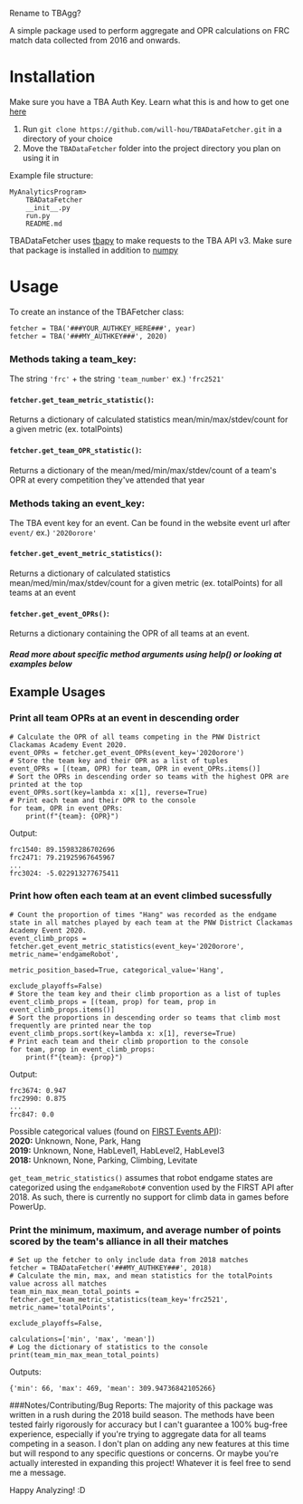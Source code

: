 Rename to TBAgg?

A simple package used to perform aggregate and OPR calculations on FRC match data collected from 2016 and onwards.

# Installation
Make sure you have a TBA Auth Key. Learn what this is and how to get one [here](https://www.thebluealliance.com/apidocs)


1. Run `git clone https://github.com/will-hou/TBADataFetcher.git` in a directory of your choice
2. Move the `TBADataFetcher` folder into the project directory you plan on using it in

Example file structure:
```
MyAnalyticsProgram>
    TBADataFetcher
    __init__.py
    run.py
    README.md
```

TBADataFetcher uses [tbapy](https://github.com/frc1418/tbapy) to make requests to the TBA API v3. Make sure that package is installed in addition to [numpy](https://github.com/numpy/numpy) 

# Usage

To create an instance of the TBAFetcher class:
```
fetcher = TBA('###YOUR_AUTHKEY_HERE###', year)
fetcher = TBA('###MY_AUTHKEY###', 2020)
```
### Methods taking a team_key:
The string `'frc'` + the string `'team_number'` ex.) `'frc2521'`

#### `fetcher.get_team_metric_statistic()`:  
Returns a dictionary of calculated statistics mean/min/max/stdev/count for a given metric (ex. totalPoints)
#### `fetcher.get_team_OPR_statistic()`:
Returns a dictionary of the mean/med/min/max/stdev/count of a team's OPR at every competition they've attended that year

### Methods taking an event_key: 
The TBA event key for an event. Can be found in the website event url after `event/` ex.) `'2020orore'` 

#### `fetcher.get_event_metric_statistics()`:
Returns a dictionary of calculated statistics mean/med/min/max/stdev/count for a given metric (ex. totalPoints)
for all teams at an event
#### `fetcher.get_event_OPRs()`:
Returns a dictionary containing the OPR of all teams at an event.

##### Read more about specific method arguments using help() or looking at examples below

## Example Usages

### Print all team OPRs at an event in descending order
```
# Calculate the OPR of all teams competing in the PNW District Clackamas Academy Event 2020.
event_OPRs = fetcher.get_event_OPRs(event_key='2020orore')
# Store the team key and their OPR as a list of tuples
event_OPRs = [(team, OPR) for team, OPR in event_OPRs.items()]
# Sort the OPRs in descending order so teams with the highest OPR are printed at the top
event_OPRs.sort(key=lambda x: x[1], reverse=True)
# Print each team and their OPR to the console
for team, OPR in event_OPRs:
    print(f"{team}: {OPR}")
```

Output:
```
frc1540: 89.15983286702696
frc2471: 79.21925967645967
...
frc3024: -5.022913277675411
```

### Print how often each team at an event climbed sucessfully  
```
# Count the proportion of times "Hang" was recorded as the endgame state in all matches played by each team at the PNW District Clackamas Academy Event 2020.
event_climb_props = fetcher.get_event_metric_statistics(event_key='2020orore', metric_name='endgameRobot',
                                                        metric_position_based=True, categorical_value='Hang',
                                                        exclude_playoffs=False)
# Store the team key and their climb proportion as a list of tuples
event_climb_props = [(team, prop) for team, prop in event_climb_props.items()]
# Sort the proportions in descending order so teams that climb most frequently are printed near the top
event_climb_props.sort(key=lambda x: x[1], reverse=True)
# Print each team and their climb proportion to the console
for team, prop in event_climb_props:
    print(f"{team}: {prop}")
```
Output:
```
frc3674: 0.947
frc2990: 0.875
...
frc847: 0.0
```
Possible categorical values (found on [FIRST Events API](https://frcevents2.docs.apiary.io/#/reference/match-results/score-details)): <br/>
**2020:** Unknown, None, Park, Hang <br/>
**2019:** Unknown, None, HabLevel1, HabLevel2, HabLevel3 <br/>
**2018:** Unknown, None, Parking, Climbing, Levitate <br/>

 `get_team_metric_statistics()` assumes that robot endgame states are categorized using the `endgameRobot#` convention used by the FIRST API after 2018. As such, there is currently no support for climb data in games before PowerUp.
 
 ### Print the minimum, maximum, and average number of points scored by the team's alliance in all their matches
 ```
# Set up the fetcher to only include data from 2018 matches
fetcher = TBADataFetcher('###MY_AUTHKEY###', 2018)
# Calculate the min, max, and mean statistics for the totalPoints value across all matches
team_min_max_mean_total_points = fetcher.get_team_metric_statistics(team_key='frc2521', metric_name='totalPoints',
                                                                    exclude_playoffs=False,
                                                                    calculations=['min', 'max', 'mean'])
# Log the dictionary of statistics to the console
print(team_min_max_mean_total_points)
```
Outputs:
```
{'min': 66, 'max': 469, 'mean': 309.94736842105266}
```

###Notes/Contributing/Bug Reports:
The majority of this package was written in a rush during the 2018 build season. The methods have been tested fairly
rigorously for accuracy but I can't guarantee a 100% bug-free experience, especially if you're trying to aggregate data
for all teams competing in a season. I don't plan on adding any  new features at this time but will respond to any
specific questions or concerns. Or maybe you're actually interested in expanding this project! Whatever it is feel free 
to send me a message. 

Happy Analyzing! :D 